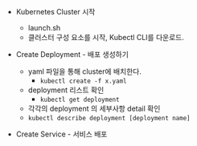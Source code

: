 - Kubernetes Cluster 시작
  
  - launch.sh
  - 클러스터 구성 요소를 시작, Kubectl CLI를 다운로드.
  
- Create Deployment - 배포 생성하기
  
  - yaml 파일을 통해 cluster에 배치한다.
    - `kubectl create -f x.yaml`
  - deployment 리스트 확인
    - `kubectl get deployment`
  - 각각의 deployment 의 세부사항 detail 확인
  - `kubectl describe deployment [deployment name]`
  
- Create Service - 서비스 배포

  